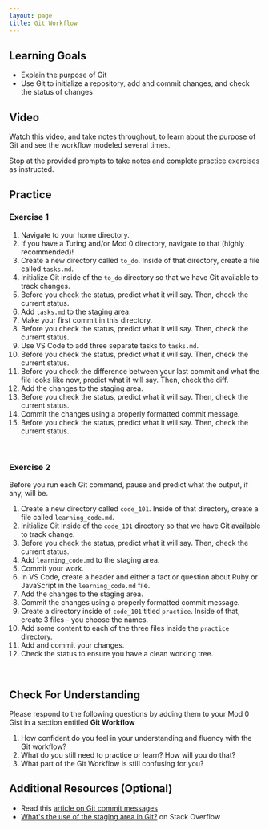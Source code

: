 ```yaml
---
layout: page
title: Git Workflow
---
```


## Learning Goals

- Explain the purpose of Git
- Use Git to initialize a repository, add and commit changes, and check the status of changes

## Video

<a href="https://www.loom.com/share/a91528960d4f448aa02658e1c9f98fdb" target="_blank">Watch this video</a>, and take notes throughout, to learn about the purpose of Git and see the workflow modeled several times. 

Stop at the provided prompts to take notes and complete practice exercises as instructed.

## Practice

<div class="s-card">
  <h3>Exercise 1</h3>
  <ol>
    <li>Navigate to your home directory.</li>
    <li>If you have a Turing and/or Mod 0 directory, navigate to that (highly recommended)!</li>
    <li>Create a new directory called <code>to_do</code>. Inside of that directory, create a file called <code>tasks.md</code>.</li>
    <li>Initialize Git inside of the <code>to_do</code> directory so that we have Git available to track changes.</li>
    <li>Before you check the status, predict what it will say. Then, check the current status.</li>
    <li>Add <code>tasks.md</code> to the staging area.</li>
    <li>Make your first commit in this directory.</li>
    <li>Before you check the status, predict what it will say. Then, check the current status.</li>
    <li>Use VS Code to add three separate tasks to <code>tasks.md</code>.</li>
    <li>Before you check the status, predict what it will say. Then, check the current status.</li>
    <li>Before you check the difference between your last commit and what the file looks like now, predict what it will say. Then, check the diff.</li>
    <li>Add the changes to the staging area.</li>
    <li>Before you check the status, predict what it will say. Then, check the current status.</li>
    <li>Commit the changes using a properly formatted commit message.</li>
    <li>Before you check the status, predict what it will say. Then, check the current status.</li>
  </ol>
</div>
<br>

<div class="s-card">
  <h3>Exercise 2</h3>
  <p>Before you run each Git command, pause and predict what the output, if any, will be.</p>
  <ol>
    <li>Create a new directory called <code>code_101</code>. Inside of that directory, create a file called <code>learning_code.md</code>.</li>
    <li>Initialize Git inside of the <code>code_101</code> directory so that we have Git available to track change.</li>
    <li>Before you check the status, predict what it will say. Then, check the current status.</li>
    <li>Add <code>learning_code.md</code> to the staging area.</li>
    <li>Commit your work.</li>
    <li>In VS Code, create a header and either a fact or question about Ruby or JavaScript in the  <code>learning_code.md</code> file.</li>
    <li>Add the changes to the staging area.</li>
    <li>Commit the changes using a properly formatted commit message.</li>
    <li>Create a directory inside of <code>code_101</code> titled <code>practice</code>. Inside of that, create 3 files - you choose the names.</li>
    <li>Add some content to each of the three files inside the <code>practice</code> directory.</li>
    <li>Add and commit your changes.</li>
    <li>Check the status to ensure you have a clean working tree.</li>
  </ol>
</div>
<br>


## Check For Understanding

Please respond to the following questions by adding them to your Mod 0 Gist in a section entitled **Git Workflow**

1. How confident do you feel in your understanding and fluency with the Git workflow?
1. What do you still need to practice or learn? How will you do that?
1. What part of the Git Workflow is still confusing for you?

## Additional Resources (Optional)

- Read this <a href="https://chris.beams.io/posts/git-commit/" target="_blank">article on Git commit messages</a>
- <a href="https://stackoverflow.com/questions/49228209/whats-the-use-of-the-staging-area-in-git" target="_blank">What's the use of the staging area in Git?</a> on Stack Overflow


<br><br>
